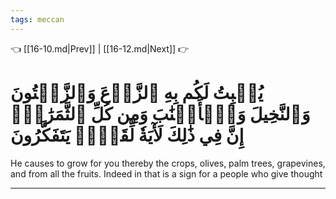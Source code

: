 ```yaml
---
tags: meccan
---
```


👈 [[16-10.md|Prev]] | [[16-12.md|Next]] 👉

# يُنۢبِتُ لَكُم بِهِ ٱلزَّرۡعَ وَٱلزَّيۡتُونَ وَٱلنَّخِيلَ وَٱلۡأَعۡنَٰبَ وَمِن كُلِّ ٱلثَّمَرَٰتِۚ إِنَّ فِي ذَٰلِكَ لَأٓيَةٗ لِّقَوۡمٖ يَتَفَكَّرُونَ

He causes to grow for you thereby the crops, olives, palm trees, grapevines, and from all the fruits. Indeed in that is a sign for a people who give thought

---

